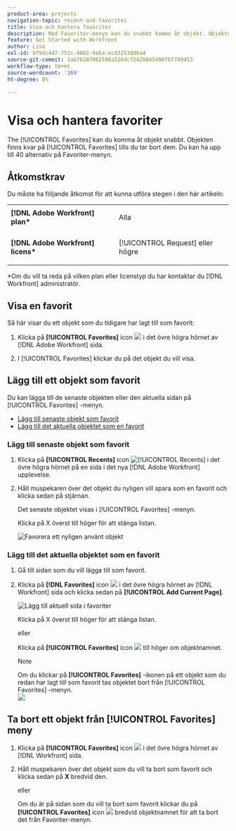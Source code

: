 ```yaml
---
product-area: projects
navigation-topic: recent-and-favorites
title: Visa och hantera favoriter
description: Med Favoriter-menyn kan du snabbt komma åt objekt. Objekten finns kvar på Favoriter-menyn tills du tar bort dem. Du kan ha upp till 40 alternativ på Favoriter-menyn.
feature: Get Started with Workfront
author: Lisa
exl-id: bf9dc447-751c-4802-9e6a-ecd31538dba4
source-git-commit: 1ab76287062598a526dcf2420845498f8f749453
workflow-type: tm+mt
source-wordcount: '369'
ht-degree: 0%

---
```


# Visa och hantera favoriter

The [!UICONTROL Favorites] kan du komma åt objekt snabbt. Objekten finns kvar på [!UICONTROL Favorites] tills du tar bort dem. Du kan ha upp till 40 alternativ på Favoriter-menyn.

## Åtkomstkrav

Du måste ha följande åtkomst för att kunna utföra stegen i den här artikeln:

<table style="table-layout:auto"> 
 <col> 
 </col> 
 <col> 
 </col> 
 <tbody> 
  <tr> 
   <td role="rowheader"><strong>[!DNL Adobe Workfront] plan*</strong></td> 
   <td> <p>Alla</p> </td> 
  </tr> 
  <tr> 
   <td role="rowheader"><strong>[!DNL Adobe Workfront] licens*</strong></td> 
   <td> <p>[!UICONTROL Request] eller högre</p> </td> 
  </tr> 
 </tbody> 
</table>

&#42;Om du vill ta reda på vilken plan eller licenstyp du har kontaktar du [!DNL Workfront] administratör.

## Visa en favorit

Så här visar du ett objekt som du tidigare har lagt till som favorit:

1. Klicka på **[!UICONTROL Favorites]** icon ![](assets/favorites-icon.png) i det övre högra hörnet av [!DNL Adobe Workfront] sida.

1. I [!UICONTROL Favorites] klickar du på det objekt du vill visa.

## Lägg till ett objekt som favorit

Du kan lägga till de senaste objekten eller den aktuella sidan på [!UICONTROL Favorites] -menyn.

* [Lägg till senaste objekt som favorit](#add-recent-items-as-a-favorite)
* [Lägg till det aktuella objektet som en favorit](#add-the-current-item-as-a-favorite)

### Lägg till senaste objekt som favorit

1. Klicka på **[!UICONTROL Recents]** icon ![[!UICONTROL Recents]](assets/recents-icon-40x43.png) i det övre högra hörnet på en sida i det nya [!DNL Adobe Workfront] upplevelse.
1. Håll muspekaren över det objekt du nyligen vill spara som en favorit och klicka sedan på stjärnan.

   Det senaste objektet visas i [!UICONTROL Favorites] -menyn.

   Klicka på X överst till höger för att stänga listan.

   ![Favorera ett nyligen använt objekt](assets/favorite-recent-item-2022-350x375.png)

### Lägg till det aktuella objektet som en favorit

1. Gå till sidan som du vill lägga till som favorit.
1. Klicka på **[!DNL Favorites]** icon ![](assets/favorites-icon.png) i det övre högra hörnet av [!DNL Workfront] sida och klicka sedan på **[!UICONTROL Add Current Page]**.

   ![Lägg till aktuell sida i favoriter](assets/add-current-page-favorite-2022-350x147.png)

   Klicka på X överst till höger för att stänga listan.

   eller

   Klicka på **[!UICONTROL Favorites]** icon ![](assets/favorites-icon.png) till höger om objektnamnet.

   >[!NOTE]
   >
   >Om du klickar på **[!UICONTROL Favorites]** -ikonen på ett objekt som du redan har lagt till som favorit tas objektet bort från [!UICONTROL Favorites] -menyn.\
   >![](assets/nwe-remove-from-favorites-350x52.png)

## Ta bort ett objekt från [!UICONTROL Favorites] meny

1. Klicka på **[!UICONTROL Favorites]** icon ![](assets/favorites-icon.png) i det övre högra hörnet av [!DNL Workfront] sida.

1. Håll muspekaren över det objekt som du vill ta bort som favorit och klicka sedan på **X** bredvid den.

   eller

   Om du är på sidan som du vill ta bort som favorit klickar du på **[!UICONTROL Favorites]** icon ![](assets/favorites-icon.png) bredvid objektnamnet för att ta bort det från Favoriter-menyn.
